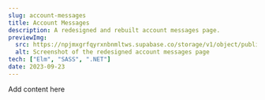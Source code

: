 ```yaml
---
slug: account-messages
title: Account Messages
description: A redesigned and rebuilt account messages page.
previewImg:
  src: https://npjmxgrfqyrxnbnmltws.supabase.co/storage/v1/object/public/images/work/Account_Messages.webp?t=2023-08-06T05%3A54%3A08.666Z
  alt: Screenshot of the redesigned account messages page
tech: ["Elm", "SASS", ".NET"]
date: 2023-09-23
---
```


Add content here
